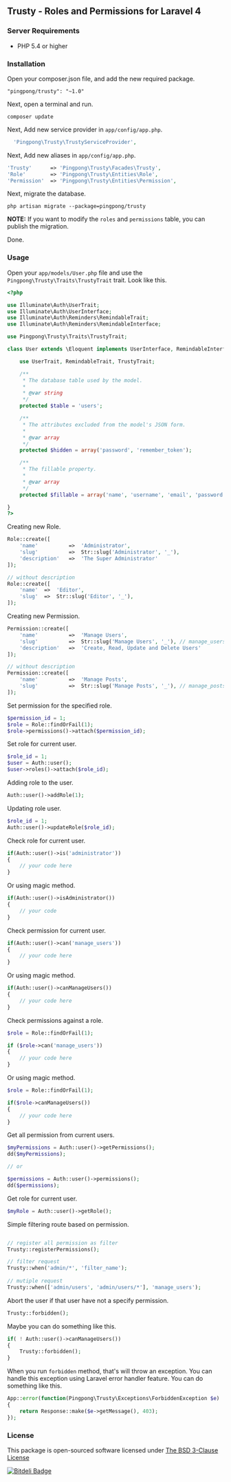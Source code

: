 ## Trusty - Roles and Permissions for Laravel 4

### Server Requirements

- PHP 5.4 or higher

### Installation

Open your composer.json file, and add the new required package.
```
"pingpong/trusty": "~1.0" 
```
Next, open a terminal and run.
```
composer update 
```

Next, Add new service provider in `app/config/app.php`.

```php
  'Pingpong\Trusty\TrustyServiceProvider',
```

Next, Add new aliases in `app/config/app.php`.

```php
'Trusty'      => 'Pingpong\Trusty\Facades\Trusty',
'Role'		  => 'Pingpong\Trusty\Entities\Role',
'Permission'  => 'Pingpong\Trusty\Entities\Permission',
```

Next, migrate the database.
```
php artisan migrate --package=pingpong/trusty
```

**NOTE:** If you want to modify the `roles` and `permissions` table, you can publish the migration.

Done.

### Usage

Open your `app/models/User.php` file and use the `Pingpong\Trusty\Traits\TrustyTrait` trait. Look like this.

```php
<?php

use Illuminate\Auth\UserTrait;
use Illuminate\Auth\UserInterface;
use Illuminate\Auth\Reminders\RemindableTrait;
use Illuminate\Auth\Reminders\RemindableInterface;

use Pingpong\Trusty\Traits\TrustyTrait;

class User extends \Eloquent implements UserInterface, RemindableInterface {

	use UserTrait, RemindableTrait, TrustyTrait;

	/**
	 * The database table used by the model.
	 *
	 * @var string
	 */
	protected $table = 'users';

	/**
	 * The attributes excluded from the model's JSON form.
	 *
	 * @var array
	 */
	protected $hidden = array('password', 'remember_token');

	/**
	 * The fillable property.
	 * 	
	 * @var array
	 */
	protected $fillable = array('name', 'username', 'email', 'password', 'status', 'remember_token');

}
?>
```

Creating new Role.
```php
Role::create([
	'name'			=>	'Administrator',
	'slug'			=>	Str::slug('Administrator', '_'),
	'description'	=>	'The Super Administrator'
]);

// without description
Role::create([
	'name'	=>	'Editor',
	'slug'	=>	Str::slug('Editor', '_'),
]);
```

Creating new Permission.

```php
Permission::create([
	'name'			=>	'Manage Users',
 	'slug'			=>	Str::slug('Manage Users', '_'), // manage_users
 	'description'	=>	'Create, Read, Update and Delete Users'
]);

// without description
Permission::create([
	'name'			=>	'Manage Posts',
 	'slug'			=>	Str::slug('Manage Posts', '_'), // manage_posts
]);
```

Set permission for the specified role.

```php
$permission_id = 1;
$role = Role::findOrFail(1);
$role->permissions()->attach($permission_id);
```

Set role for current user.
```php
$role_id = 1;
$user = Auth::user();
$user->roles()->attach($role_id);
```

Adding role to the user.
```php
Auth::user()->addRole(1);
```

Updating role user.
```php
$role_id = 1;
Auth::user()->updateRole($role_id);
```

Check role for current user.
```php
if(Auth::user()->is('administrator'))
{
	// your code here
}
```

Or using magic method.
```php
if(Auth::user()->isAdministrator())
{
	// your code
}
```

Check permission for current user.
```php
if(Auth::user()->can('manage_users'))
{
	// your code here
}
```

Or using magic method.
```php
if(Auth::user()->canManageUsers())
{
	// your code here
}
```

Check permissions against a role.
```php
$role = Role::findOrFail(1);

if ($role->can('manage_users'))
{
	// your code here
}
```

Or using magic method.
```php
$role = Role::findOrFail(1);

if($role->canManageUsers())
{
	// your code here
}
```

Get all permission from current users.
```php
$myPermissions = Auth::user()->getPermissions();
dd($myPermissions);

// or 

$permissions = Auth::user()->permissions();
dd($permissions);
```

Get role for current user.
```php
$myRole = Auth::user()->getRole();
```

Simple filtering route based on permission.
```php

// register all permission as filter
Trusty::registerPermissions();

// filter request 
Trusty::when('admin/*', 'filter_name');
 
// mutiple request 
Trusty::when(['admin/users', 'admin/users/*'], 'manage_users');
```

Abort the user if that user have not a specify permission.
```php
Trusty::forbidden();
```

Maybe you can do something like this.
```php
if( ! Auth::user()->canManageUsers())
{
	Trusty::forbidden();
}
```

When you run `forbidden` method, that's will throw an exception. You can handle this exception using Laravel error handler feature. You can do something like this.

```php
App::error(function(Pingpong\Trusty\Exceptions\ForbiddenException $e)
{
	return Response::make($e->getMessage(), 403);
});
```

### License

This package is open-sourced software licensed under [The BSD 3-Clause License](http://opensource.org/licenses/BSD-3-Clause)


[![Bitdeli Badge](https://d2weczhvl823v0.cloudfront.net/pingpong-labs/trusty/trend.png)](https://bitdeli.com/free "Bitdeli Badge")


